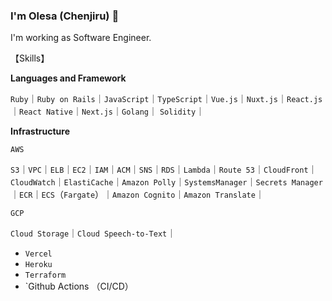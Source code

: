 ### I'm Olesa (Chenjiru) 👹


I'm working as Software Engineer.

【Skills】

**Languages and Framework**

`Ruby`｜`Ruby on Rails`｜`JavaScript`｜`TypeScript`｜`Vue.js`｜`Nuxt.js`｜`React.js`｜`React Native`｜`Next.js`｜`Golang`｜ `Solidity`｜

**Infrastructure**

`AWS`

`S3`｜`VPC`｜`ELB`｜`EC2`｜`IAM`｜`ACM`｜`SNS`｜`RDS`｜`Lambda`｜`Route 53`｜`CloudFront`｜`CloudWatch`｜`ElastiCache`｜`Amazon Polly`｜`SystemsManager`｜`Secrets Manager`｜`ECR`｜`ECS`（`Fargate`）｜`Amazon Cognito`｜`Amazon Translate`｜

`GCP`

`Cloud Storage`｜`Cloud Speech-to-Text`｜

- `Vercel`
- `Heroku`
- `Terraform`
- `Github Actions （CI/CD）
